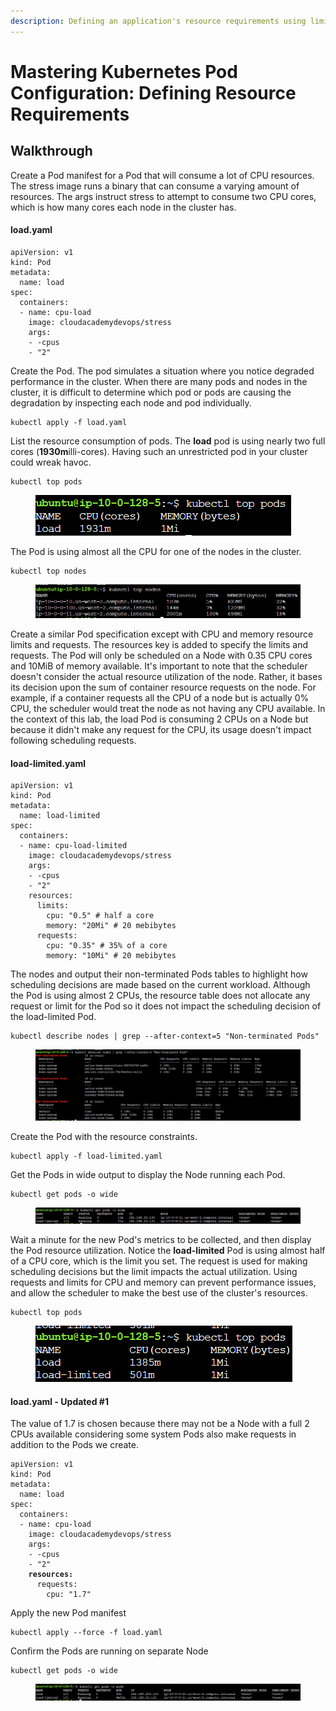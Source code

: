 ```yaml
---
description: Defining an application's resource requirements using limits and requests
---
```


# Mastering Kubernetes Pod Configuration: Defining Resource Requirements



## Walkthrough

Create a Pod manifest for a Pod that will consume a lot of CPU resources. The stress image runs a binary that can consume a varying amount of resources. The args instruct stress to attempt to consume two CPU cores, which is how many cores each node in the cluster has.

#### **load.yaml**

```
apiVersion: v1
kind: Pod
metadata:
  name: load
spec:
  containers:
  - name: cpu-load
    image: cloudacademydevops/stress
    args:
    - -cpus
    - "2"
```

Create the Pod. The pod simulates a situation where you notice degraded performance in the cluster. When there are many pods and nodes in the cluster, it is difficult to determine which pod or pods are causing the degradation by inspecting each node and pod individually.

```
kubectl apply -f load.yaml
```

List the resource consumption of pods. The **load** pod is using nearly two full cores (**1930m**illi-cores). Having such an unrestricted pod in your cluster could wreak havoc.

```
kubectl top pods
```

<figure><img src="../../../.gitbook/assets/image (18).png" alt=""><figcaption></figcaption></figure>

The Pod is using almost all the CPU for one of the nodes in the cluster.

```
kubectl top nodes
```

<figure><img src="../../../.gitbook/assets/image (3) (1).png" alt=""><figcaption></figcaption></figure>



Create a similar Pod specification except with CPU and memory resource limits and requests. The resources key is added to specify the limits and requests. The Pod will only be scheduled on a Node with 0.35 CPU cores and 10MiB of memory available. It's important to note that the scheduler doesn't consider the actual resource utilization of the node. Rather, it bases its decision upon the sum of container resource requests on the node. For example, if a container requests all the CPU of a node but is actually 0% CPU, the scheduler would treat the node as not having any CPU available. In the context of this lab, the load Pod is consuming 2 CPUs on a Node but because it didn't make any request for the CPU, its usage doesn't impact following scheduling requests.

#### **load-limited.yaml**

```
apiVersion: v1
kind: Pod
metadata:
  name: load-limited
spec:
  containers:
  - name: cpu-load-limited
    image: cloudacademydevops/stress
    args:
    - -cpus
    - "2"
    resources:
      limits:
        cpu: "0.5" # half a core
        memory: "20Mi" # 20 mebibytes 
      requests:
        cpu: "0.35" # 35% of a core
        memory: "10Mi" # 20 mebibytes
```

The nodes and output their non-terminated Pods tables to highlight how scheduling decisions are made based on the current workload. Although the Pod is using almost 2 CPUs, the resource table does not allocate any request or limit for the Pod so it does not impact the scheduling decision of the load-limited Pod.

```
kubectl describe nodes | grep --after-context=5 "Non-terminated Pods"
```

<figure><img src="../../../.gitbook/assets/image (11) (2).png" alt=""><figcaption></figcaption></figure>

Create the Pod with the resource constraints.

```
kubectl apply -f load-limited.yaml
```

Get the Pods in wide output to display the Node running each Pod.

```
kubectl get pods -o wide
```

<figure><img src="../../../.gitbook/assets/image (3).png" alt=""><figcaption></figcaption></figure>

Wait a minute for the new Pod's metrics to be collected, and then display the Pod resource utilization. Notice the **load-limited** Pod is using almost half of a CPU core, which is the limit you set. The request is used for making scheduling decisions but the limit impacts the actual utilization. Using requests and limits for CPU and memory can prevent performance issues, and allow the scheduler to make the best use of the cluster's resources.

```
kubectl top pods
```

<figure><img src="../../../.gitbook/assets/image (16).png" alt=""><figcaption></figcaption></figure>

#### **load.yaml - Updated #1**

The value of 1.7 is chosen because there may not be a Node with a full 2 CPUs available considering some system Pods also make requests in addition to the Pods we create.

<pre><code>apiVersion: v1
kind: Pod
metadata:
  name: load
spec:
  containers:
  - name: cpu-load
    image: cloudacademydevops/stress
    args:
    - -cpus
    - "2"
<strong>    resources:
</strong>      requests:
        cpu: "1.7"
</code></pre>

Apply the new Pod manifest

```
kubectl apply --force -f load.yaml
```

Confirm the Pods are running on separate Node

```
kubectl get pods -o wide
```

<figure><img src="../../../.gitbook/assets/image (8) (2).png" alt=""><figcaption></figcaption></figure>
